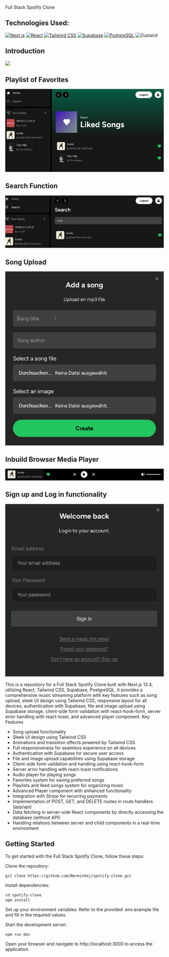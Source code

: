 Full Stack Spotify Clone

## Technologies Used: 

[![Next.js](https://img.shields.io/badge/-Next.js-000000?logo=next.js&logoColor=white&style=for-the-badge)](https://nextjs.org/)
[![React](https://img.shields.io/badge/-React-61DAFB?logo=react&logoColor=white&style=for-the-badge)](https://reactjs.org/)
[![Tailwind CSS](https://img.shields.io/badge/-Tailwind%20CSS-38B2AC?logo=tailwind-css&logoColor=white&style=for-the-badge)](https://tailwindcss.com/)
[![Supabase](https://img.shields.io/badge/-Supabase-003B68?logo=supabase&logoColor=white&style=for-the-badge)](https://supabase.io/)
[![PostgreSQL](https://img.shields.io/badge/-PostgreSQL-336791?logo=postgresql&logoColor=white&style=for-the-badge)](https://www.postgresql.org/)
![Zustand](https://img.shields.io/badge/-Zustand-FFD43B?logo=react&logoColor=white&style=for-the-badge)


## Introduction

![](SpotifyCloneHomePage.png)

## Playlist of Favorites

![](Attachments/FavoritesPlaylist.png)

## Search Function

![](Attachments/SearchFunction.png)

## Song Upload

![](Attachments/SongUpload.png)

## Inbuild Browser Media Player

![](Attachments/MediaPlayer.png)

## Sign up and Log in functionality

![](Attachments/LoginPage.png)

This is a repository for a Full Stack Spotify Clone built with Next.js 13.4, utilizing React, Tailwind CSS, Supabase, PostgreSQL. It provides a comprehensive music streaming platform with key features such as song upload, sleek UI design using Tailwind CSS, responsive layout for all devices, authentication with Supabase, file and image upload using Supabase storage, client-side form validation with react-hook-form, server error handling with react-toast, and advanced player component.
Key Features

- Song upload functionality
- Sleek UI design using Tailwind CSS
- Animations and transition effects powered by Tailwind CSS
- Full responsiveness for seamless experience on all devices
- Authentication with Supabase for secure user access
- File and image upload capabilities using Supabase storage
- Client-side form validation and handling using react-hook-form
- Server error handling with react-toast notifications
- Audio player for playing songs
- Favorites system for saving preferred songs
- Playlists and liked songs system for organizing music
- Advanced Player component with enhanced functionality
- Integration with Stripe for recurring payments
- Implementation of POST, GET, and DELETE routes in route handlers (app/api)
- Data fetching in server-side React components by directly accessing the database (without API)
- Handling relations between server and child components in a real-time environment

## Getting Started

To get started with the Full Stack Spotify Clone, follow these steps:

Clone the repository:

	git clone https://github.com/NerminVej/spotify-clone.git

Install dependencies:

	cd spotify-clone
	npm install

Set up your environment variables. Refer to the provided .env.example file and fill in the required values.

Start the development server:

	npm run dev

Open your browser and navigate to http://localhost:3000 to access the application.
